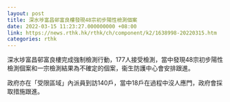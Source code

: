 ```yaml
---
layout: post
title: 深水埗富昌邨富良樓發現48宗初步陽性檢測個案
date: 2022-03-15 11:23:27.000000000 +08:00
link: https://news.rthk.hk/rthk/ch/component/k2/1638998-20220315.htm
categories: rthk
---
```


深水埗富昌邨富良樓完成強制檢測行動，177人接受檢測，當中發現48宗初步陽性檢測個案和一宗檢測結果為不確定的個案，衞生防護中心會安排跟進。

政府亦在「受限區域」內派員到訪140戶，當中18戶在過程中沒人應門，政府會採取措施跟進。
